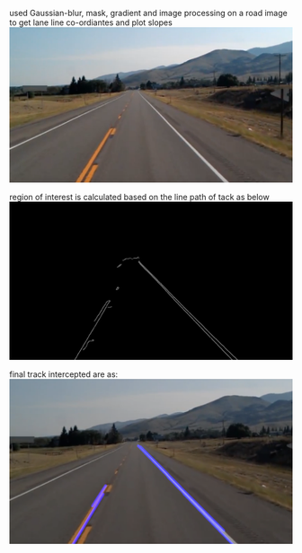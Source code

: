 used Gaussian-blur, mask, gradient and image processing on a road image to get lane line co-ordiantes and plot slopes 
![Alt text](test_image.jpg)

region of interest is calculated based on the line path of tack as below
![Alt text](region_area.png)

final track intercepted are as:
![Alt text](track.png)


